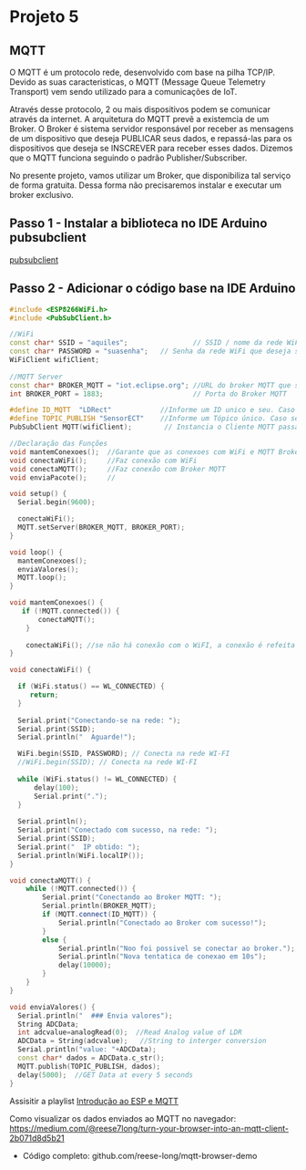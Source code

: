 # Projeto 5

## MQTT

O MQTT é um protocolo rede, desenvolvido com base na pilha TCP/IP. Devido as suas caracteristicas, o MQTT (Message Queue Telemetry Transport) vem sendo utilizado para a comunicações de IoT.

Através desse protocolo, 2 ou mais dispositivos podem se comunicar através da internet. 
A arquitetura do MQTT prevê a existemcia de um Broker. O Broker é sistema servidor responsável por receber as mensagens de um dispositivo que deseja PUBLICAR seus dados, e repassá-las para os dispositivos que deseja se INSCREVER para receber esses dados. Dizemos que o MQTT funciona seguindo o padrão 
Publisher/Subscriber. 

No presente projeto, vamos utilizar um Broker, que disponibiliza tal serviço de forma gratuita. Dessa forma não precisaremos instalar e executar um broker exclusivo. 

## Passo 1 - Instalar a biblioteca no IDE Arduino pubsubclient

[pubsubclient](pubsubclient.zip)

## Passo 2 - Adicionar o código base na IDE Arduino

``` C++
#include <ESP8266WiFi.h> 
#include <PubSubClient.h>

//WiFi
const char* SSID = "aquiles";                // SSID / nome da rede WiFi que deseja se conectar
const char* PASSWORD = "suasenha";   // Senha da rede WiFi que deseja se conectar
WiFiClient wifiClient;                        
 
//MQTT Server
const char* BROKER_MQTT = "iot.eclipse.org"; //URL do broker MQTT que se deseja utilizar
int BROKER_PORT = 1883;                      // Porta do Broker MQTT

#define ID_MQTT  "LDRect"            //Informe um ID unico e seu. Caso sejam usados IDs repetidos a ultima conexão irá sobrepor a anterior. 
#define TOPIC_PUBLISH "SensorECT"    //Informe um Tópico único. Caso sejam usados tópicos em duplicidade, o último irá eliminar o anterior.
PubSubClient MQTT(wifiClient);        // Instancia o Cliente MQTT passando o objeto espClient

//Declaração das Funções
void mantemConexoes();  //Garante que as conexoes com WiFi e MQTT Broker se mantenham ativas
void conectaWiFi();     //Faz conexão com WiFi
void conectaMQTT();     //Faz conexão com Broker MQTT
void enviaPacote();     //

void setup() {
  Serial.begin(9600);

  conectaWiFi();
  MQTT.setServer(BROKER_MQTT, BROKER_PORT);   
}

void loop() {
  mantemConexoes();
  enviaValores();
  MQTT.loop();
}

void mantemConexoes() {
   if (!MQTT.connected()) {
       conectaMQTT(); 
    }
    
    conectaWiFi(); //se não há conexão com o WiFI, a conexão é refeita
}

void conectaWiFi() {

  if (WiFi.status() == WL_CONNECTED) {
     return;
  }
        
  Serial.print("Conectando-se na rede: ");
  Serial.print(SSID);
  Serial.println("  Aguarde!");

  WiFi.begin(SSID, PASSWORD); // Conecta na rede WI-FI  
  //WiFi.begin(SSID); // Conecta na rede WI-FI  
  
  while (WiFi.status() != WL_CONNECTED) {
      delay(100);
      Serial.print(".");
  }
  
  Serial.println();
  Serial.print("Conectado com sucesso, na rede: ");
  Serial.print(SSID);  
  Serial.print("  IP obtido: ");
  Serial.println(WiFi.localIP()); 
}

void conectaMQTT() { 
    while (!MQTT.connected()) {
        Serial.print("Conectando ao Broker MQTT: ");
        Serial.println(BROKER_MQTT);
        if (MQTT.connect(ID_MQTT)) {
            Serial.println("Conectado ao Broker com sucesso!");
        } 
        else {
            Serial.println("Noo foi possivel se conectar ao broker.");
            Serial.println("Nova tentatica de conexao em 10s");
            delay(10000);
        }
    }
}

void enviaValores() {
  Serial.println("  ### Envia valores");
  String ADCData;
  int adcvalue=analogRead(0);  //Read Analog value of LDR
  ADCData = String(adcvalue);   //String to interger conversion
  Serial.println("value: "+ADCData);
  const char* dados = ADCData.c_str();
  MQTT.publish(TOPIC_PUBLISH, dados);
  delay(5000);  //GET Data at every 5 seconds
}


```


Assisitir a playlist
[Introdução ao ESP e MQTT](https://www.youtube.com/playlist?list=PL7CjOZ3q8fMe6DxojEFuDx4BP0qbbpKtP)

Como visualizar os dados enviados ao MQTT no navegador:
https://medium.com/@reese7long/turn-your-browser-into-an-mqtt-client-2b071d8d5b21
 - Código completo: github.com/reese-long/mqtt-browser-demo
 

